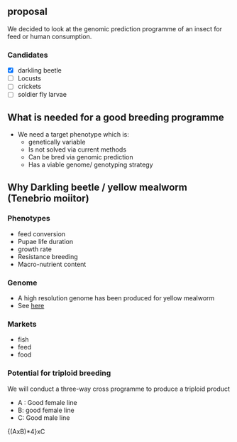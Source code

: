 ## proposal

We decided to look at the genomic prediction programme of an insect for feed or human consumption.

### Candidates 

- [X] darkling beetle
- [ ] Locusts
- [ ] crickets
- [ ] soldier fly larvae

## What is needed for a good breeding programme

- We need a target phenotype which is:
	- genetically variable
	- Is not solved via current methods
	- Can be bred via genomic prediction
	- Has a viable genome/ genotyping strategy

## Why Darkling beetle / yellow mealworm (Tenebrio moiitor)

### Phenotypes

- feed conversion
- Pupae life duration
- growth rate
- Resistance breeding
- Macro-nutrient content

### Genome

- A high resolution genome has been produced for yellow mealworm
- See [here](https://open-research-europe.ec.europa.eu/articles/1-94)

### Markets 

- fish
- feed
- food


### Potential for triploid breeding

We will conduct a three-way cross programme to produce a triploid product

- A : Good female line
- B: good female line
- C: Good male line

{(AxB)*4}xC


